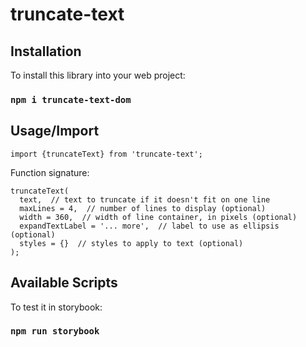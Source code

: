 # truncate-text

## Installation

To install this library into your web project:

### `npm i truncate-text-dom`

## Usage/Import

```
import {truncateText} from 'truncate-text';
```

Function signature:
```
truncateText(
  text,  // text to truncate if it doesn't fit on one line
  maxLines = 4,  // number of lines to display (optional)
  width = 360,  // width of line container, in pixels (optional)
  expandTextLabel = '... more',  // label to use as ellipsis (optional)
  styles = {}  // styles to apply to text (optional)
);
```

## Available Scripts

To test it in storybook:

### `npm run storybook`
